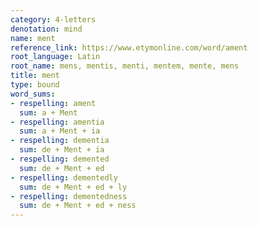 ```yaml
---
category: 4-letters
denotation: mind
name: ment
reference_link: https://www.etymonline.com/word/ament
root_language: Latin
root_name: mens, mentis, menti, mentem, mente, mens
title: ment
type: bound
word_sums:
- respelling: ament
  sum: a + Ment
- respelling: amentia
  sum: a + Ment + ia
- respelling: dementia
  sum: de + Ment + ia
- respelling: demented
  sum: de + Ment + ed
- respelling: dementedly
  sum: de + Ment + ed + ly
- respelling: dementedness
  sum: de + Ment + ed + ness
---
```


